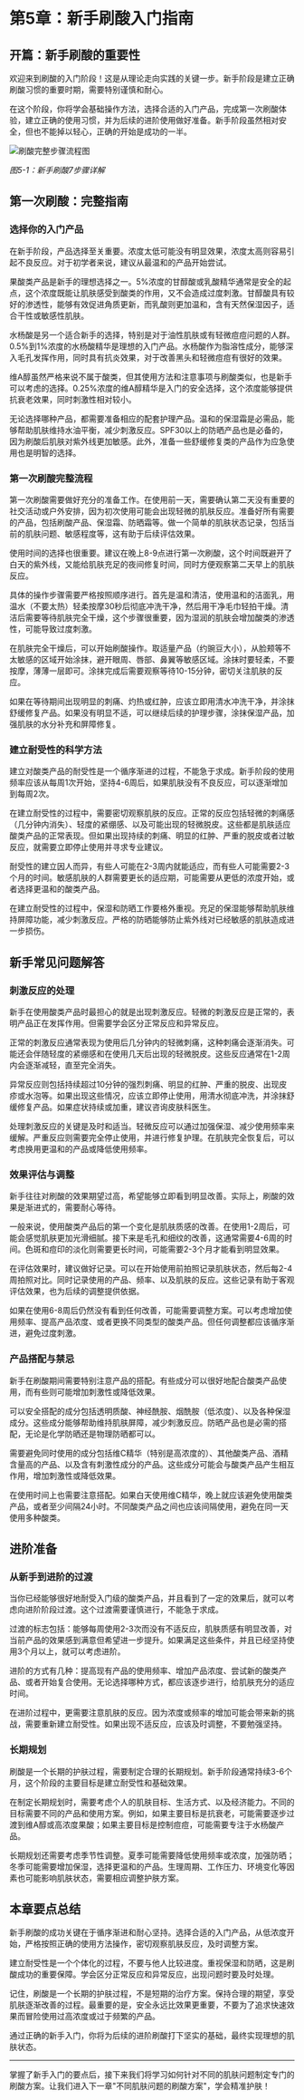 # 第5章：新手刷酸入门指南

## 开篇：新手刷酸的重要性

欢迎来到刷酸的入门阶段！这是从理论走向实践的关键一步。新手阶段是建立正确刷酸习惯的重要时期，需要特别谨慎和耐心。

在这个阶段，你将学会基础操作方法，选择合适的入门产品，完成第一次刷酸体验，建立正确的使用习惯，并为后续的进阶使用做好准备。新手阶段虽然相对安全，但也不能掉以轻心，正确的开始是成功的一半。

![刷酸完整步骤流程图](../images/05_acid_application_steps.svg)

*图5-1：新手刷酸7步骤详解*

## 第一次刷酸：完整指南

### 选择你的入门产品

在新手阶段，产品选择至关重要。浓度太低可能没有明显效果，浓度太高则容易引起不良反应。对于初学者来说，建议从最温和的产品开始尝试。

果酸类产品是新手的理想选择之一。5%浓度的甘醇酸或乳酸精华通常是安全的起点，这个浓度既能让肌肤感受到酸类的作用，又不会造成过度刺激。甘醇酸具有较好的渗透性，能够有效促进角质更新，而乳酸则更加温和，含有天然保湿因子，适合干性或敏感性肌肤。

水杨酸是另一个适合新手的选择，特别是对于油性肌肤或有轻微痘痘问题的人群。0.5%到1%浓度的水杨酸精华是理想的入门产品。水杨酸作为脂溶性成分，能够深入毛孔发挥作用，同时具有抗炎效果，对于改善黑头和轻微痘痘有很好的效果。

维A醇虽然严格来说不属于酸类，但其使用方法和注意事项与刷酸类似，也是新手可以考虑的选择。0.25%浓度的维A醇精华是入门的安全选择，这个浓度能够提供抗衰老效果，同时刺激性相对较小。

无论选择哪种产品，都需要准备相应的配套护理产品。温和的保湿霜是必需品，能够帮助肌肤维持水油平衡，减少刺激反应。SPF30以上的防晒产品也是必备的，因为刷酸后肌肤对紫外线更加敏感。此外，准备一些舒缓修复类的产品作为应急使用也是明智的选择。

### 第一次刷酸完整流程

第一次刷酸需要做好充分的准备工作。在使用前一天，需要确认第二天没有重要的社交活动或户外安排，因为初次使用可能会出现轻微的肌肤反应。准备好所有需要的产品，包括刷酸产品、保湿霜、防晒霜等。做一个简单的肌肤状态记录，包括当前的肌肤问题、敏感程度等，这有助于后续评估效果。

使用时间的选择也很重要。建议在晚上8-9点进行第一次刷酸，这个时间既避开了白天的紫外线，又能给肌肤充足的夜间修复时间，同时方便观察第二天早上的肌肤反应。

具体的操作步骤需要严格按照顺序进行。首先是温和清洁，使用温和的洁面乳，用温水（不要太热）轻柔按摩30秒后彻底冲洗干净，然后用干净毛巾轻拍干燥。清洁后需要等待肌肤完全干燥，这个步骤很重要，因为湿润的肌肤会增加酸类的渗透性，可能导致过度刺激。

在肌肤完全干燥后，可以开始刷酸操作。取适量产品（约豌豆大小），从脸颊等不太敏感的区域开始涂抹，避开眼周、唇部、鼻翼等敏感区域。涂抹时要轻柔，不要按摩，薄薄一层即可。涂抹完成后需要观察等待10-15分钟，密切关注肌肤的反应。

如果在等待期间出现明显的刺痛、灼热或红肿，应该立即用清水冲洗干净，并涂抹舒缓修复产品。如果没有明显不适，可以继续后续的护理步骤，涂抹保湿产品，加强肌肤的水分补充和屏障修复。

### 建立耐受性的科学方法

建立对酸类产品的耐受性是一个循序渐进的过程，不能急于求成。新手阶段的使用频率应该从每周1次开始，坚持4-6周后，如果肌肤没有不良反应，可以逐渐增加到每周2次。

在建立耐受性的过程中，需要密切观察肌肤的反应。正常的反应包括轻微的刺痛感（几分钟内消失）、轻度的紧绷感、以及可能出现的轻微脱皮。这些都是肌肤适应酸类产品的正常表现。但如果出现持续的刺痛、明显的红肿、严重的脱皮或者过敏反应，就需要立即停止使用并寻求专业建议。

耐受性的建立因人而异，有些人可能在2-3周内就能适应，而有些人可能需要2-3个月的时间。敏感肌肤的人群需要更长的适应期，可能需要从更低的浓度开始，或者选择更温和的酸类产品。

在建立耐受性的过程中，保湿和防晒工作要格外重视。充足的保湿能够帮助肌肤维持屏障功能，减少刺激反应。严格的防晒能够防止紫外线对已经敏感的肌肤造成进一步损伤。

## 新手常见问题解答

### 刺激反应的处理

新手在使用酸类产品时最担心的就是出现刺激反应。轻微的刺激反应是正常的，表明产品正在发挥作用。但需要学会区分正常反应和异常反应。

正常的刺激反应通常表现为使用后几分钟内的轻微刺痛，这种刺痛会逐渐消失。可能还会伴随轻度的紧绷感和在使用几天后出现的轻微脱皮。这些反应通常在1-2周内会逐渐减轻，直至完全消失。

异常反应则包括持续超过10分钟的强烈刺痛、明显的红肿、严重的脱皮、出现皮疹或水泡等。如果出现这些情况，应该立即停止使用，用清水彻底冲洗，并涂抹舒缓修复产品。如果症状持续或加重，建议咨询皮肤科医生。

处理刺激反应的关键是及时和适当。轻微反应可以通过加强保湿、减少使用频率来缓解。严重反应则需要完全停止使用，并进行修复护理。在肌肤完全恢复后，可以考虑换用更温和的产品或降低使用频率。

### 效果评估与调整

新手往往对刷酸的效果期望过高，希望能够立即看到明显改善。实际上，刷酸的效果是渐进式的，需要耐心等待。

一般来说，使用酸类产品后的第一个变化是肌肤质感的改善。在使用1-2周后，可能会感觉肌肤更加光滑细腻。接下来是毛孔和细纹的改善，这通常需要4-6周的时间。色斑和痘印的淡化则需要更长时间，可能需要2-3个月才能看到明显效果。

在评估效果时，建议做好记录。可以在开始使用前拍照记录肌肤状态，然后每2-4周拍照对比。同时记录使用的产品、频率、以及肌肤的反应。这些记录有助于客观评估效果，也为后续的调整提供依据。

如果在使用6-8周后仍然没有看到任何改善，可能需要调整方案。可以考虑增加使用频率、提高产品浓度、或者更换不同类型的酸类产品。但任何调整都应该循序渐进，避免过度刺激。

### 产品搭配与禁忌

新手在刷酸期间需要特别注意产品的搭配。有些成分可以很好地配合酸类产品使用，而有些则可能增加刺激性或降低效果。

可以安全搭配的成分包括透明质酸、神经酰胺、烟酰胺（低浓度）、以及各种保湿成分。这些成分能够帮助维持肌肤屏障，减少刺激反应。防晒产品也是必需的搭配，无论是化学防晒还是物理防晒都可以。

需要避免同时使用的成分包括维C精华（特别是高浓度的）、其他酸类产品、酒精含量高的产品、以及含有刺激性成分的产品。这些成分可能会与酸类产品产生相互作用，增加刺激性或降低效果。

在使用时间上也需要注意搭配。如果白天使用维C精华，晚上就应该避免使用酸类产品，或者至少间隔24小时。不同酸类产品之间也应该间隔使用，避免在同一天使用多种酸类。

## 进阶准备

### 从新手到进阶的过渡

当你已经能够很好地耐受入门级的酸类产品，并且看到了一定的效果后，就可以考虑向进阶阶段过渡。这个过渡需要谨慎进行，不能急于求成。

过渡的标志包括：能够每周使用2-3次而没有不适反应，肌肤质感有明显改善，对当前产品的效果感到满意但希望进一步提升。如果满足这些条件，并且已经坚持使用3个月以上，就可以考虑进阶。

进阶的方式有几种：提高现有产品的使用频率、增加产品浓度、尝试新的酸类产品、或者开始复合使用。无论选择哪种方式，都应该逐步进行，给肌肤充分的适应时间。

在进阶过程中，更需要注意肌肤的反应。因为浓度或频率的增加可能会带来新的挑战，需要重新建立耐受性。如果出现不适反应，应该及时调整，不要勉强坚持。

### 长期规划

刷酸是一个长期的护肤过程，需要制定合理的长期规划。新手阶段通常持续3-6个月，这个阶段的主要目标是建立耐受性和基础效果。

在制定长期规划时，需要考虑个人的肌肤目标、生活方式、以及经济能力。不同的目标需要不同的产品和使用方案。例如，如果主要目标是抗衰老，可能需要逐步过渡到维A醇或高浓度果酸；如果主要目标是控制痘痘，可能需要专注于水杨酸产品。

长期规划还需要考虑季节性调整。夏季可能需要降低使用频率或浓度，加强防晒；冬季可能需要增加保湿，选择更温和的产品。生理周期、工作压力、环境变化等因素也可能影响肌肤状态，需要相应调整护肤方案。

## 本章要点总结

新手刷酸的成功关键在于循序渐进和耐心坚持。选择合适的入门产品，从低浓度开始，严格按照正确的使用方法操作，密切观察肌肤反应，及时调整方案。

建立耐受性是一个个体化的过程，不要与他人比较进度。重视保湿和防晒，这是刷酸成功的重要保障。学会区分正常反应和异常反应，出现问题时要及时处理。

记住，刷酸是一个长期的护肤过程，不是短期的治疗方案。保持合理的期望，享受肌肤逐渐改善的过程。最重要的是，安全永远比效果更重要，不要为了追求快速效果而冒险使用过高浓度或过于频繁的产品。

通过正确的新手入门，你将为后续的进阶刷酸打下坚实的基础，最终实现理想的肌肤状态。

---

掌握了新手入门的要点后，接下来我们将学习如何针对不同的肌肤问题制定专门的刷酸方案。让我们进入下一章"不同肌肤问题的刷酸方案"，学会精准护肤！
